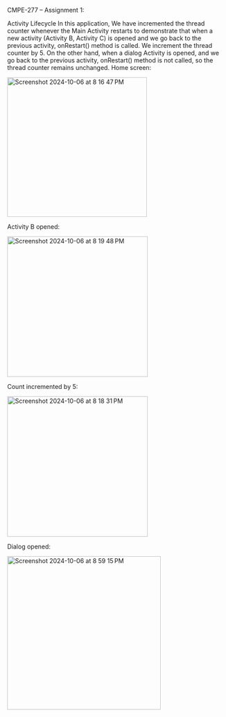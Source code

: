 
CMPE-277 – Assignment 1:


Activity Lifecycle
In this application, We have incremented the thread counter whenever the Main Activity restarts to demonstrate that when a new activity (Activity B, Activity C) is opened and we go back to the previous activity, onRestart() method is called. We increment the thread counter by 5.
On the other hand, when a dialog Activity is opened, and we go back to the previous activity, onRestart() method is not called, so the thread counter remains unchanged.
Home screen:

<img width="322" alt="Screenshot 2024-10-06 at 8 16 47 PM" src="https://github.com/user-attachments/assets/9946bbdb-bbd7-4211-b64a-5b54e8c39832">






Activity B opened:

<img width="324" alt="Screenshot 2024-10-06 at 8 19 48 PM" src="https://github.com/user-attachments/assets/3b27938f-c211-4848-a7cc-72b4cc14b481">





Count incremented by 5:

<img width="324" alt="Screenshot 2024-10-06 at 8 18 31 PM" src="https://github.com/user-attachments/assets/42b7a87b-8055-4a2c-9f0f-b3f946b46c5a">


Dialog opened:

<img width="354" alt="Screenshot 2024-10-06 at 8 59 15 PM" src="https://github.com/user-attachments/assets/57d3d827-5918-47ab-8522-e25c5617c9f3">

